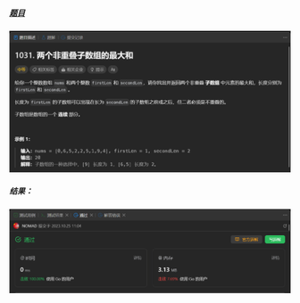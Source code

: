 ##### [题目](https://leetcode.cn/problems/maximum-sum-of-two-non-overlapping-subarrays/description/)
![pic](img.png)
##### 结果：
![pic](result.png)